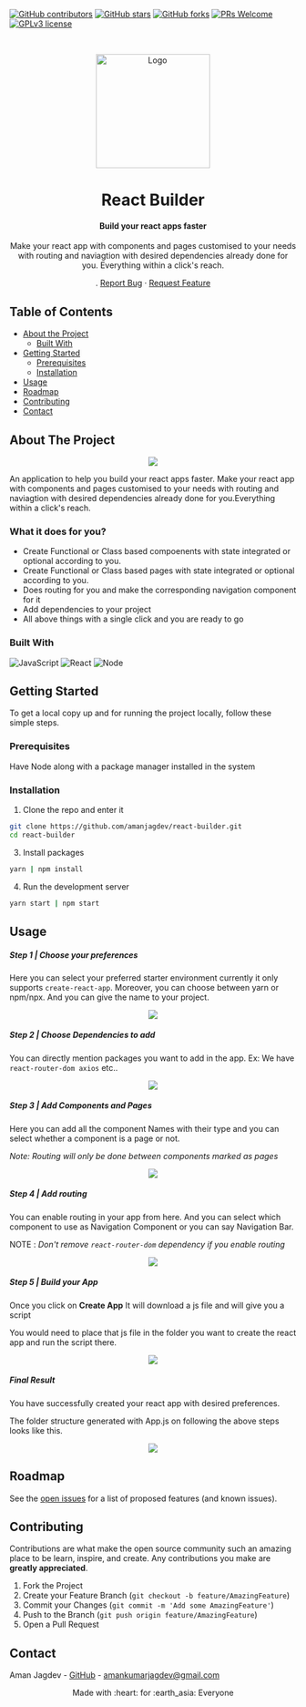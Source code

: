 [![GitHub contributors](https://img.shields.io/github/contributors/amanjagdev/react-builder.svg)](https://github.com/amanjagdev/react-builder/graphs/contributors/)
[![GitHub stars](https://img.shields.io/github/stars/amanjagdev/react-builder?style=social&label=Star&maxAge=2592000)](https://github.com/amanjagdev/react-builder/stargazers/)
[![GitHub forks](https://img.shields.io/github/forks/amanjagdev/react-builder?style=social&label=Fork&maxAge=2592000)](https://github.com/amanjagdev/react-builder/network/members/)
[![PRs Welcome](https://img.shields.io/badge/PRs-welcome-brightgreen.svg?style=flat-square)](http://makeapullrequest.com)
[![GPLv3 license](https://img.shields.io/badge/License-GPLv3-blue.svg)](http://perso.crans.org/besson/LICENSE.html)
<!-- [![Open Source? Yes!](https://badgen.net/badge/Open%20Source%20%3F/Yes%21/blue?icon=github)](https://github.com/amanjagdev/react-builder/badges/) -->

<!-- PROJECT LOGO -->
<br />
<p align="center">
  <a href="https://github.com/amanjagdev/react-builder">
    <img src="src/assets/logo.png" alt="Logo" width="200" height="200">
  </a>

   <h1 align="center">React Builder </h1>
    <div align="center">
  <h4 >
    Build your react apps faster 
  </h4>
  <p>Make your react app with components and pages customised to your needs with routing and naviagtion with desired dependencies already done for you. Everything within a click's reach.</p>
    .
    <a href="https://github.com/amanjagdev/react-builder/issues">Report Bug</a>
    ·
    <a href="https://github.com/amanjagdev/react-builder/issues">Request Feature</a>
    </div>
</p>

<!-- TABLE OF CONTENTS -->

## Table of Contents

-   [About the Project](#about-the-project)
    -   [Built With](#built-with)
-   [Getting Started](#getting-started)
    -   [Prerequisites](#prerequisites)
    -   [Installation](#installation)
-   [Usage](#usage)
-   [Roadmap](#roadmap)
-   [Contributing](#contributing)
-   [Contact](#contact)

<!-- ABOUT THE PROJECT -->

## About The Project

<!-- [![Product Name Screen Shot][product-screenshot]](https://example.com) -->

<p align ="center">

<img src = "screenshots/main.png"  >

An application to help you build your react apps faster. Make your react app with components and pages customised to your needs with routing and naviagtion with desired dependencies already done for you.Everything within a click's reach.

### What it does for you?

- Create Functional or Class based compoenents with state integrated or optional according to you.
- Create Functional or Class based pages with state integrated or optional according to you.
- Does routing for you and make the corresponding navigation component for it
- Add dependencies to your project
- All above things with a single click and you are ready to go

### Built With

<p float ="right">

<img alt="JavaScript" src="https://img.shields.io/badge/-JavaScript-F7DF1E?style=flat-square&logo=javascript&logoColor=black">

<img alt="React" src="https://img.shields.io/badge/-React-61DAFB?style=flat-square&logo=react&logoColor=white" />

<img alt="Node" src="https://img.shields.io/badge/-Node.js-339933?style=flat-square&logo=node.js&logoColor=white" />

</p>
<!-- GETTING STARTED -->

## Getting Started
To get a local copy up and for running the project locally, follow these simple steps.

### Prerequisites

Have Node along with a package manager installed in the system

### Installation

1. Clone the repo and enter it

```sh
git clone https://github.com/amanjagdev/react-builder.git
cd react-builder 
```

3. Install packages

```sh
yarn | npm install
```

4. Run the development server

```sh
yarn start | npm start
```

<!-- USAGE EXAMPLES -->

## Usage

##### Step 1 |  Choose your preferences
Here you can select your preferred starter environment currently it only supports `create-react-app`.
Moreover, you can choose between yarn or npm/npx. And you can give the name to your project.

<p align ="center">

<img src = "screenshots/1.png" >

##### Step 2 | Choose Dependencies to add
You can directly mention packages you want to add in the app.
Ex: We have `react-router-dom axios` etc..

<p align ="center">

<img src = "screenshots/2.png" >

##### Step 3 | Add Components and Pages
Here you can add all the component Names with their type and you can select whether a component is a page or not.

_Note: Routing will only be done between components marked as pages_

<p align ="center">

<img src = "screenshots/3.png" >

##### Step 4 | Add routing
You can enable routing in your app from here. And you can select which component to use as Navigation Component or you can say Navigation Bar.

NOTE : _Don't remove `react-router-dom` dependency if you enable routing_

<p align ="center">

<img src = "screenshots/4.png" >

##### Step 5 | Build your App
Once you click on **Create App** It will download a js file and will give you a script

You would need to place that js file in the folder you want to create the react app and run the script there.

<p align ="center">

<img src = "screenshots/5.png" >

##### Final Result
You have successfully created your react app with desired preferences.

The folder structure generated with App.js on following the above steps looks like this.

<p align ="center">

<img src = "screenshots/6.png" >


<!-- ROADMAP -->

## Roadmap

See the [open issues](https://github.com/amanjagdev/react-builder/issues) for a list of proposed features (and known issues).

<!-- CONTRIBUTING -->

## Contributing

Contributions are what make the open source community such an amazing place to be learn, inspire, and create. Any contributions you make are **greatly appreciated**.

1. Fork the Project
2. Create your Feature Branch (`git checkout -b feature/AmazingFeature`)
3. Commit your Changes (`git commit -m 'Add some AmazingFeature'`)
4. Push to the Branch (`git push origin feature/AmazingFeature`)
5. Open a Pull Request

<!-- CONTACT -->

## Contact

<!-- <Names> -->

Aman Jagdev - [GitHub](https://github.com/amanjagdev) - amankumarjagdev@gmail.com


<p align = "center" >Made with :heart: for :earth_asia:	Everyone </p>

